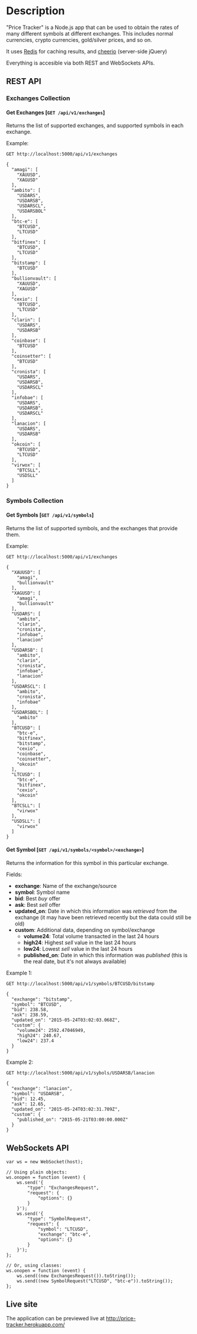 # Description

"Price Tracker" is a Node.js app that can be used to obtain the rates of many different symbols at different exchanges. This includes normal currencies, crypto currencies, gold/silver prices, and so on.

It uses [Redis](https://github.com/mranney/node_redis) for caching results, and [cheerio](https://github.com/MatthewMueller/cheerio) (server-side jQuery)

Everything is accesible via both REST and WebSockets APIs.

## REST API

### Exchanges Collection

#### Get Exchanges [`GET /api/v1/exchanges`]

Returns the list of supported exchanges, and supported symbols in each exchange.

Example:

    GET http://localhost:5000/api/v1/exchanges
    
    {
      "amagi": [
        "XAUUSD",
        "XAGUSD"
      ],
      "ambito": [
        "USDARS",
        "USDARSB",
        "USDARSCL",
        "USDARSBOL"
      ],
      "btc-e": [
        "BTCUSD",
        "LTCUSD"
      ],
      "bitfinex": [
        "BTCUSD",
        "LTCUSD"
      ],
      "bitstamp": [
        "BTCUSD"
      ],
      "bullionvault": [
        "XAUUSD",
        "XAGUSD"
      ],
      "cexio": [
        "BTCUSD",
        "LTCUSD"
      ],
      "clarin": [
        "USDARS",
        "USDARSB"
      ],
      "coinbase": [
        "BTCUSD"
      ],
      "coinsetter": [
        "BTCUSD"
      ],
      "cronista": [
        "USDARS",
        "USDARSB",
        "USDARSCL"
      ],
      "infobae": [
        "USDARS",
        "USDARSB",
        "USDARSCL"
      ],
      "lanacion": [
        "USDARS",
        "USDARSB"
      ],
      "okcoin": [
        "BTCUSD",
        "LTCUSD"
      ],
      "virwox": [
        "BTCSLL",
        "USDSLL"
      ]
    }

### Symbols Collection

#### Get Symbols [`GET /api/v1/symbols`]

Returns the list of supported symbols, and the exchanges that provide them.

Example:

    GET http://localhost:5000/api/v1/exchanges
    
    {
      "XAUUSD": [
        "amagi",
        "bullionvault"
      ],
      "XAGUSD": [
        "amagi",
        "bullionvault"
      ],
      "USDARS": [
        "ambito",
        "clarin",
        "cronista",
        "infobae",
        "lanacion"
      ],
      "USDARSB": [
        "ambito",
        "clarin",
        "cronista",
        "infobae",
        "lanacion"
      ],
      "USDARSCL": [
        "ambito",
        "cronista",
        "infobae"
      ],
      "USDARSBOL": [
        "ambito"
      ],
      "BTCUSD": [
        "btc-e",
        "bitfinex",
        "bitstamp",
        "cexio",
        "coinbase",
        "coinsetter",
        "okcoin"
      ],
      "LTCUSD": [
        "btc-e",
        "bitfinex",
        "cexio",
        "okcoin"
      ],
      "BTCSLL": [
        "virwox"
      ],
      "USDSLL": [
        "virwox"
      ]
    }

#### Get Symbol [`GET /api/v1/symbols/<symbol>/<exchange>`]

Returns the information for this symbol in this particular exchange.

Fields:
  * **exchange**: Name of the exchange/source
  * **symbol**: Symbol name
  * **bid**: Best *buy* offer
  * **ask**: Best *sell* offer
  * **updated_on**: Date in which this information was *retrieved* from the exchange (it may have been retrieved recently but the data could still be old)
  * **custom**: Additional data, depending on symbol/exchange
    * **volume24**: Total volume transacted in the last 24 hours
    * **high24**: Highest *sell* value in the last 24 hours
    * **low24**: Lowest *sell* value in the last 24 hours
    * **published_on**: Date in which this information was *published* (this is the real date, but it's not always available)

Example 1:

    GET http://localhost:5000/api/v1/symbols/BTCUSD/bitstamp
    
    {
      "exchange": "bitstamp",
      "symbol": "BTCUSD",
      "bid": 238.58,
      "ask": 238.59,
      "updated_on": "2015-05-24T03:02:03.068Z",
      "custom": {
        "volume24": 2592.47046949,
        "high24": 240.67,
        "low24": 237.4
      }
    }

Example 2:

    GET http://localhost:5000/api/v1/sybols/USDARSB/lanacion
    
    {
      "exchange": "lanacion",
      "symbol": "USDARSB",
      "bid": 12.45,
      "ask": 12.65,
      "updated_on": "2015-05-24T03:02:31.709Z",
      "custom": {
        "published_on": "2015-05-21T03:00:00.000Z"
      }
    }

## WebSockets API

    var ws = new WebSocket(host);
    
    // Using plain objects:
    ws.onopen = function (event) {
        ws.send('{
            "type": "ExchangesRequest",
            "request": {
                "options": {}
            }
        }');
        ws.send('{
            "type": "SymbolRequest",
            "request": {
                "symbol": "LTCUSD",
                "exchange": "btc-e",
                "options": {}
            }
        }');
    };
    
    // Or, using classes:
    ws.onopen = function (event) {
        ws.send((new ExchangesRequest()).toString());
        ws.send((new SymbolRequest("LTCUSD", "btc-e")).toString());
    };


## Live site

The application can be previewed live at <http://price-tracker.herokuapp.com/>

